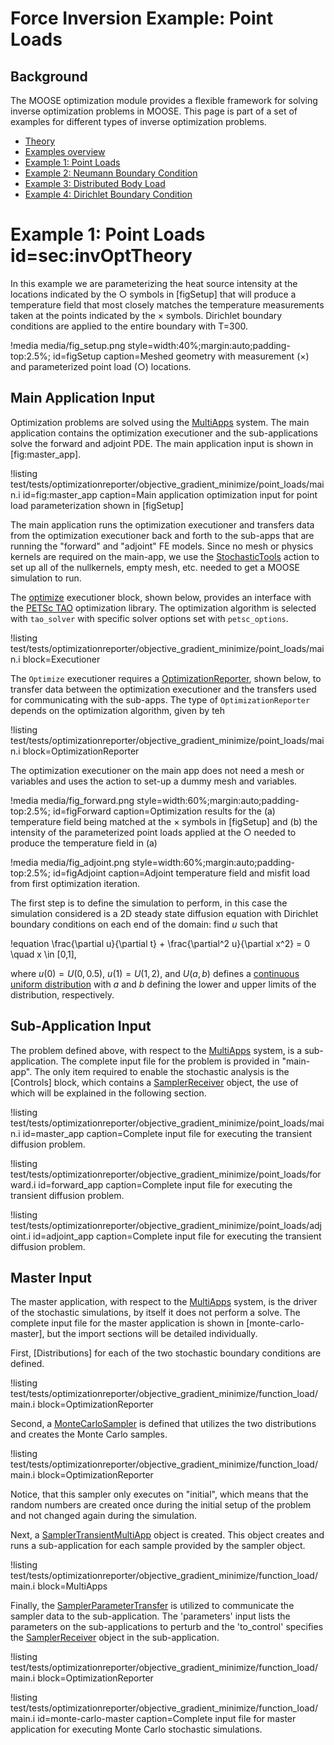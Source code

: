 # Force Inversion Example: Point Loads

## Background

The MOOSE optimization module provides a flexible framework for solving inverse optimization problems in MOOSE.  This page is part of a set of examples for different types of inverse optimization problems.

- [Theory](getting_started/InvOptTheory.md)
- [Examples overview](examples/index.md)
- [Example 1: Point Loads](forceInv_pointLoads.md)
- [Example 2: Neumann Boundary Condition](forceInv_NeumannBC.md)
- [Example 3: Distributed Body Load](forceInv_BodyLoad.md)
- [Example 4: Dirichlet Boundary Condition](forceInv_DirichletBC.md)

# Example 1: Point Loads id=sec:invOptTheory

In this example we are parameterizing the heat source intensity at the locations indicated by the $\bigcirc$ symbols in [figSetup] that will produce a temperature field that most closely matches the temperature measurements taken at the points indicated by the $\times$ symbols.  Dirichlet boundary conditions are applied to the entire boundary with T=300.

!media media/fig_setup.png
       style=width:40%;margin:auto;padding-top:2.5%;
       id=figSetup
       caption=Meshed geometry with measurement ($\times$) and parameterized point load ($\bigcirc$) locations.

## Main Application Input

Optimization problems are solved using the [MultiApps](MultiApps/index.md) system.  The main application contains the optimization executioner and the sub-applications solve the forward and adjoint PDE.   The main application input is shown in [fig:master_app].

!listing test/tests/optimizationreporter/objective_gradient_minimize/point_loads/main.i
         id=fig:master_app
         caption=Main application optimization input for point load parameterization shown in [figSetup]

The main application runs the optimization executioner and transfers data from the optimization executioner back and forth to the sub-apps that are running the "forward" and "adjoint" FE models.  Since no mesh or physics kernels are required on the main-app, we use the [StochasticTools](syntax/StochasticTools/index.md) action to set up all of the nullkernels, empty mesh, etc. needed to get a MOOSE simulation to run.

The [optimize](Optimize.md) executioner block, shown below, provides an interface with the [PETSc TAO](https://www.mcs.anl.gov/petsc/documentation/taosolvertable.html) optimization library. The optimization algorithm is selected with `tao_solver` with specific solver options set with `petsc_options`.


!listing test/tests/optimizationreporter/objective_gradient_minimize/point_loads/main.i
         block=Executioner

The `Optimize` executioner requires a [OptimizationReporter](syntax/OptimizationReporter/index.md), shown below, to transfer data between the optimization executioner and the transfers used for communicating with the sub-apps.  The type of `OptimizationReporter` depends on the optimization algorithm, given by teh

!listing test/tests/optimizationreporter/objective_gradient_minimize/point_loads/main.i
         block=OptimizationReporter



The optimization executioner on the main app does not need a mesh or variables and uses the action to set-up a dummy mesh and variables.

!media media/fig_forward.png
      style=width:60%;margin:auto;padding-top:2.5%;
      id=figForward
      caption=Optimization results for the (a) temperature field being matched at the $\times$ symbols in [figSetup] and (b) the intensity of the parameterized point loads applied at the $\bigcirc$ needed to produce the temperature field in (a)

!media media/fig_adjoint.png
      style=width:60%;margin:auto;padding-top:2.5%;
      id=figAdjoint
      caption=Adjoint temperature field and misfit load from first optimization iteration.

The first step is to define the simulation to perform, in this case the simulation considered is a 2D
steady state diffusion equation with Dirichlet boundary conditions on each end of the domain: find $u$
such that

!equation
\frac{\partial u}{\partial t} + \frac{\partial^2 u}{\partial x^2} = 0 \quad x \in [0,1],

where $u(0) = U(0, 0.5)$, $u(1) = U(1,2)$, and $U(a,b)$ defines a
[continuous uniform distribution](https://en.wikipedia.org/wiki/Uniform_distribution_%28continuous%29)
with $a$ and $b$ defining the lower and upper limits of the distribution, respectively.



## Sub-Application Input

The problem defined above, with respect to the [MultiApps](MultiApps/index.md) system, is a sub-application. The
complete input file for the problem is provided in "main-app". The only item required
to enable the stochastic analysis is the [Controls] block, which contains a
[SamplerReceiver](/SamplerReceiver.md) object, the use of which will be explained
in the following section.

!listing test/tests/optimizationreporter/objective_gradient_minimize/point_loads/main.i
         id=master_app
         caption=Complete input file for executing the transient diffusion problem.

!listing test/tests/optimizationreporter/objective_gradient_minimize/point_loads/forward.i
        id=forward_app
        caption=Complete input file for executing the transient diffusion problem.

!listing test/tests/optimizationreporter/objective_gradient_minimize/point_loads/adjoint.i
        id=adjoint_app
        caption=Complete input file for executing the transient diffusion problem.

## Master Input

The master application, with respect to the [MultiApps](MultiApps/index.md) system, is the driver of the stochastic
simulations, by itself it does not perform a solve. The complete input file for the master
application is shown in [monte-carlo-master], but the import sections will be detailed individually.

First, [Distributions] for each of the two stochastic boundary conditions are defined.

!listing test/tests/optimizationreporter/objective_gradient_minimize/function_load/main.i block=OptimizationReporter

Second, a [MonteCarloSampler](/MonteCarloSampler.md) is defined that utilizes the
two distributions and creates the Monte Carlo samples.

!listing test/tests/optimizationreporter/objective_gradient_minimize/function_load/main.i block=OptimizationReporter

Notice, that this sampler only executes on "initial", which means that the random numbers are
created once during the initial setup of the problem and not changed again during the simulation.

Next, a [SamplerTransientMultiApp](/SamplerTransientMultiApp.md) object is created. This object
creates and runs a sub-application for each sample provided by the sampler object.

!listing test/tests/optimizationreporter/objective_gradient_minimize/function_load/main.i block=MultiApps

Finally, the [SamplerParameterTransfer](/SamplerParameterTransfer.md) is utilized to communicate the
sampler data to the sub-application. The 'parameters' input lists the parameters on the
sub-applications to perturb and the 'to_control' specifies the
[SamplerReceiver](/SamplerReceiver.md) object in the sub-application.

!listing test/tests/optimizationreporter/objective_gradient_minimize/function_load/main.i block=OptimizationReporter

!listing test/tests/optimizationreporter/objective_gradient_minimize/function_load/main.i
         id=monte-carlo-master
         caption=Complete input file for master application for executing Monte Carlo stochastic
                 simulations.
